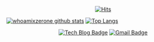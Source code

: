 <div align=center>
  
[![Hits](https://hits.seeyoufarm.com/api/count/incr/badge.svg?url=https%3A%2F%2Fgithub.com%2Fwhoamixzerone%2Fhit-counter&count_bg=%2379C83D&title_bg=%23555555&icon=&icon_color=%23E7E7E7&title=hits&edge_flat=false)](https://hits.seeyoufarm.com)
</div>
  
[![whoamixzerone github stats](https://github-readme-stats.vercel.app/api?username=whoamixzerone&show_icons=true&theme=dracula)](https://github.com/whoamixzerone/github-readme-stats)
[![Top Langs](https://github-readme-stats.vercel.app/api/top-langs/?username=whoamixzerone&layout=compact&theme=dracula)](https://github.com/whoamixzerone)


<div align=center>
	
[![Tech Blog Badge](http://img.shields.io/badge/-Tech%20blog-black?style=flat-square&logo=github&link=https://whoamixzerone.github.io/)](https://whoamixzerone.github.io/)
[![Gmail Badge](https://img.shields.io/badge/Gmail-ea4335?style=flat-square&logo=Gmail&logoColor=white&link=mailto:whoamixzerone@gmail.com)](mailto:whoamixzerone@gmail.com)
</div>
